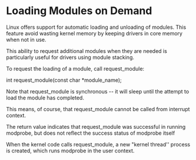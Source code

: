 Loading Modules on Demand
=============================

Linux offers support for automatic loading and unloading of modules. This feature avoid wasting kernel memory by keeping drivers in core memory when not in use.

This ability to request additional modules when they are needed is particularly useful for drivers using module stacking.

To request the loading of a module, call request_module:

int request_module(const char *module_name);

Note that request_module is synchronous -- it will sleep until the attempt to load the module has completed. 

This means, of course, that request_module cannot be called from interrupt context.

The return value indicates that request_module was successful in running modprobe, but does not reflect the success status of modprobe itself

When the kernel code calls request_module, a new "kernel thread'' process is created, which runs modprobe in the user context.
